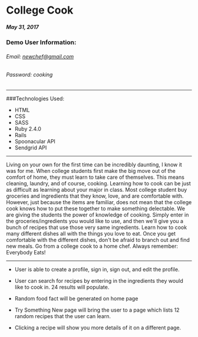 
# College Cook

##### May 31, 2017

### Demo User Information:
###### Email: newchef@gmail.com
###### Password: cooking
---
###Technologies Used:

* HTML
* CSS
* SASS
* Ruby 2.4.0
* Rails
* Spoonacular API
* Sendgrid API

---

Living on your own for the first time can be incredibly daunting, I know it was for me. When college students first make the big move out of the comfort of home, they must learn to take care of themselves. This means cleaning, laundry, and of course, cooking. Learning how to cook can be just as difficult as learning about your major in class. Most college student buy groceries and ingredients that they know, love, and are comfortable with. However, just because the items are familiar, does not mean that the college cook knows how to put these together to make something delectable. We are giving the students the power of knowledge of cooking. Simply enter in the groceries/ingredients you would like to use, and then we'll give you a bunch of recipes that use those very same ingredients. Learn how to cook many different dishes all with the things you love to eat. Once you get comfortable with the different dishes, don't be afraid to branch out and find new meals. Go from a college cook to a home chef.
Always remember: Everybody Eats!

---

* User is able to create a profile, sign in, sign out, and edit the profile.

* User can search for recipes by entering in the ingredients they would like to cook in. 24 results will populate.

* Random food fact will be generated on home page

* Try Something New page will bring the user to a page which lists 12 random recipes that the user can learn.

* Clicking a recipe will show you more details of it on a different page.
